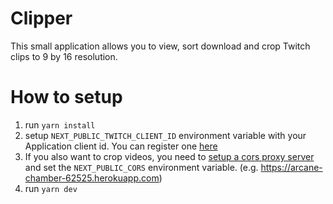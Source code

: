 # Clipper
 This small application allows you to view, sort download and crop Twitch clips to 9 by 16 resolution.
# How to setup

1. run `yarn install`
2. setup `NEXT_PUBLIC_TWITCH_CLIENT_ID` environment variable with your Application client id. You can register one [here](https://dev.twitch.tv/) 
3. If you also want to crop videos, you need to [setup a cors proxy server](https://observablehq.com/@severo/setup-your-own-cors-proxy) and set the `NEXT_PUBLIC_CORS` environment variable. (e.g. https://arcane-chamber-62525.herokuapp.com)
4. run `yarn dev`
